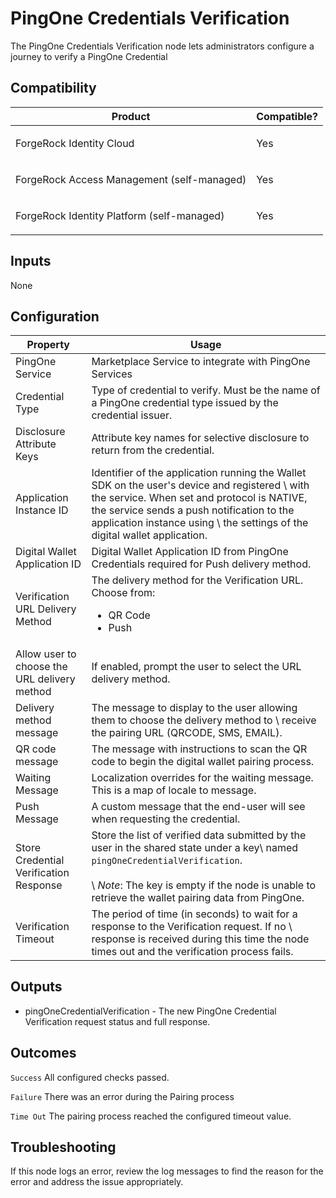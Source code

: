 # PingOne Credentials Verification

The PingOne Credentials Verification node lets administrators configure a journey to verify a PingOne Credential

## Compatibility

<table>
  <colgroup>
    <col>
    <col>
  </colgroup>
  <thead>
  <tr>
    <th>Product</th>
    <th>Compatible?</th>
  </tr>
  </thead>
  <tbody>
  <tr>
    <td><p>ForgeRock Identity Cloud</p></td>
    <td><p><span>Yes</span></p></td>
  </tr>
  <tr>
    <td><p>ForgeRock Access Management (self-managed)</p></td>
    <td><p><span>Yes</span></p></td>
  </tr>
  <tr>
    <td><p>ForgeRock Identity Platform (self-managed)</p></td>
    <td><p><span>Yes</span></p></td>
  </tr>
  </tbody>
</table>

## Inputs

None

## Configuration

<table>
  <thead>
    <th>Property</th>
    <th>Usage</th>
  </thead>
  <tbody>
    <tr>
      <td>PingOne Service</td>
      <td>Marketplace Service to integrate with PingOne Services
      </td>
    </tr>
  <tr>
    <td>Credential Type</td>
    <td>Type of credential to verify. Must be the name of a PingOne credential type issued by the credential issuer.
</td>
  </tr>
     <tr>
      <td>Disclosure Attribute Keys</td>
      <td>Attribute key names for selective disclosure to return from the credential.
</td>
    </tr>
     <tr>
      <td>Application Instance ID</td>
      <td>Identifier of the application running the Wallet SDK on the user's device and registered \
  with the service. When set and protocol is NATIVE, the service sends a push notification to the application instance using \
  the settings of the digital wallet application.
</td>
    </tr>
     <tr>
      <td>Digital Wallet Application ID</td>
      <td>Digital Wallet Application ID from PingOne Credentials required for Push delivery method.
</td>
    </tr>
     <tr>
      <td>Verification URL Delivery Method</td>
      <td>The delivery method for the Verification URL. Choose from: <br>

- QR Code
- Push

</td>
    </tr>
     <tr>
      <td>Allow user to choose the URL delivery method</td>
      <td>If enabled, prompt the user to select the URL delivery method.</td>
    </tr>
     <tr>
      <td>Delivery method message</td>
      <td>The message to display to the user allowing them to choose the delivery method to \
  receive the pairing URL (QRCODE, SMS, EMAIL).</td>
    </tr>
     <tr>
      <td>QR code message</td>
      <td>The message with instructions to scan the QR code to begin the digital wallet pairing process.</td>
    </tr>
    <tr>
      <td>Waiting Message</td>
      <td>Localization overrides for the waiting message. This is a map of locale to message.</td>
    </tr>
    <tr>
      <td>Push Message</td>
      <td>A custom message that the end-user will see when requesting the credential.</td>
    </tr>
     <tr>
      <td>Store Credential Verification Response</td>
      <td>Store the list of verified data submitted by the user in the shared state under a key\
  named <code>pingOneCredentialVerification</code>.<br><br>\
  <em>Note</em>: The key is empty if the node is unable to retrieve the wallet pairing data from PingOne.
</td>
    </tr>
    <tr>
      <td>Verification Timeout</td>
      <td>The period of time (in seconds) to wait for a response to the Verification request. If no \
  response is received during this time the node times out and the verification process fails.
      </td>
    </tr>
    <tr>
  </tbody>
</table>

## Outputs

<ul>
<li>pingOneCredentialVerification - The new PingOne Credential Verification request status and full response.</li>
</ul>

## Outcomes

`Success`
All configured checks passed.

`Failure`
There was an error during the Pairing process

`Time Out`
The pairing process reached the configured timeout value.

## Troubleshooting

If this node logs an error, review the log messages to find the reason for the error and address the issue
appropriately.

